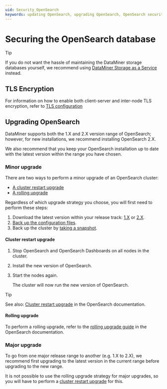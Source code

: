 ```yaml
---
uid: Security_OpenSearch
keywords: updating OpenSearch, upgrading OpenSearch, OpenSearch security
---
```


# Securing the OpenSearch database

> [!TIP]
> If you do not want the hassle of maintaining the DataMiner storage databases yourself, we recommend using [DataMiner Storage as a Service](xref:STaaS) instead.

## TLS Encryption

For information on how to enable both client-server and inter-node TLS encryption, refer to [TLS configuration](xref:Installing_OpenSearch_database#tls-configuration)

## Upgrading OpenSearch

DataMiner supports both the 1.X and 2.X version range of OpenSearch; however, for new installations, we recommend installing OpenSearch 2.X.

We also recommend that you keep your OpenSearch installation up to date with the latest version within the range you have chosen.

### Minor upgrade

There are two ways to perform a minor upgrade of an OpenSearch cluster:

- [A cluster restart upgrade](#cluster-restart-upgrade)
- [A rolling upgrade](#rolling-upgrade)

Regardless of which upgrade strategy you choose, you will first need to perform these steps:

1. Download the latest version within your release track: [1.X](https://opensearch.org/lines/1x.html) or [2.X](https://opensearch.org/lines/2x.html).
1. [Back up the configuration files](https://opensearch.org/docs/latest/install-and-configure/upgrade-opensearch/index/#backing-up-configuration-files).
1. Back up the cluster by [taking a snapshot](https://opensearch.org/docs/latest/tuning-your-cluster/availability-and-recovery/snapshots/snapshot-restore/).

#### Cluster restart upgrade

1. Stop OpenSearch and OpenSearch Dashboards on all nodes in the cluster.

1. Install the new version of OpenSearch.

1. Start the nodes again.

   The cluster will now run the new version of OpenSearch.

> [!TIP]
> See also: [Cluster restart upgrade](https://opensearch.org/docs/latest/install-and-configure/upgrade-opensearch/index/#cluster-restart-upgrade) in the OpenSearch documentation.

#### Rolling upgrade

To perform a rolling upgrade, refer to the [rolling upgrade guide](https://opensearch.org/docs/latest/install-and-configure/upgrade-opensearch/rolling-upgrade/) in the OpenSearch documentation.

### Major upgrade

To go from one major release range to another (e.g. 1.X to 2.X), we recommend first upgrading to the latest version in the current range before upgrading to the new range.

It is not possible to use the rolling upgrade strategy for major upgrades, so you will have to perform a [cluster restart upgrade](#cluster-restart-upgrade) for this.

